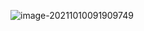 



![image-20211010091909749](https://cdn.jsdelivr.net/gh/hx1098/Algorithm@master/leetcode/resources20211010094107.png)

